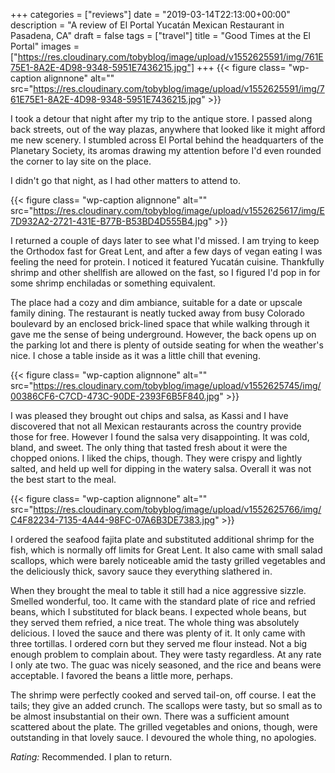 +++
categories = ["reviews"]
date = "2019-03-14T22:13:00+00:00"
description = "A review of El Portal Yucatán Mexican Restaurant in Pasadena, CA"
draft = false
tags = ["travel"]
title = "Good Times at the El Portal"
images = ["https://res.cloudinary.com/tobyblog/image/upload/v1552625591/img/761E75E1-8A2E-4D98-9348-5951E7436215.jpg"]
+++
{{< figure class= "wp-caption alignnone" alt="" src="https://res.cloudinary.com/tobyblog/image/upload/v1552625591/img/761E75E1-8A2E-4D98-9348-5951E7436215.jpg" >}}

I took a detour that night after my trip to the antique store. I passed along back streets, out of the way plazas, anywhere that looked like it might afford me new scenery. I stumbled across El Portal behind the headquarters of the Planetary Society, its aromas drawing my attention before I'd even rounded the corner to lay site on the place. 
<!--more-->
I didn't go that night, as I had other matters to attend to.

{{< figure class= "wp-caption alignnone" alt="" src="https://res.cloudinary.com/tobyblog/image/upload/v1552625617/img/E7D932A2-2721-431E-B77B-B53BD4D555B4.jpg" >}}

I returned a couple of days later to see what I'd missed. I am trying to keep the Orthodox fast for Great Lent, and after a few days of vegan eating I was feeling the need for protein. I noticed it featured Yucatán cuisine. Thankfully shrimp and other shellfish are allowed on the fast, so I figured I'd pop in for some shrimp enchiladas or something equivalent.

The place had a cozy and dim ambiance, suitable for a date or upscale family dining. The restaurant is neatly tucked away from busy Colorado boulevard by an enclosed brick-lined space that while walking through it gave me the sense of being underground. However, the back opens up on the parking lot and there is plenty of outside seating for when the weather's nice. I chose a table inside as it was a little chill that evening.

{{< figure class= "wp-caption alignnone" alt="" src="https://res.cloudinary.com/tobyblog/image/upload/v1552625745/img/00386CF6-C7CD-473C-90DE-2393F6B5F840.jpg" >}}

I was pleased they brought out chips and salsa, as Kassi and I have discovered that not all Mexican restaurants across the country provide those for free. However I found the salsa very disappointing. It was cold, bland, and sweet. The only thing that tasted fresh about it were the chopped onions. I liked the chips, though. They were crispy and lightly salted, and held up well for dipping in the watery salsa. Overall it was not the best start to the meal.

{{< figure class= "wp-caption alignnone" alt="" src="https://res.cloudinary.com/tobyblog/image/upload/v1552625766/img/C4F82234-7135-4A44-98FC-07A6B3DE7383.jpg" >}}

I ordered the seafood fajita plate and substituted additional shrimp for the fish, which is normally off limits for Great Lent. It also came with small salad scallops, which were barely noticeable amid the tasty grilled vegetables and the deliciously thick, savory sauce they everything slathered in.

When they brought the meal to table it still had a nice aggressive sizzle. Smelled wonderful, too. It came with the standard plate of rice and refried beans, which I substituted for black beans. I expected whole beans, but they served them refried, a nice treat. The whole thing was absolutely delicious. I loved the sauce and there was plenty of it. It only came with three tortillas. I ordered corn but they served me flour instead. Not a big enough problem to complain about. They were tasty regardless. At any rate I only ate two. The guac was nicely seasoned, and the rice and beans were acceptable. I favored the beans a little more, perhaps. 

The shrimp were perfectly cooked and served tail-on, off course. I eat the tails; they give an added crunch. The scallops were tasty, but so small as to be almost insubstantial on their own. There was a sufficient amount scattered about the plate. The grilled vegetables and onions, though, were outstanding in that lovely sauce. I devoured the whole thing, no apologies.

*Rating:* Recommended. I plan to return.
